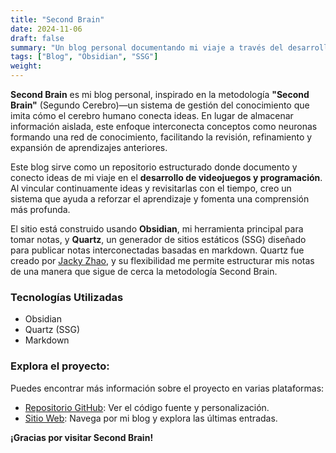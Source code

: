 ```yaml
---
title: "Second Brain"
date: 2024-11-06
draft: false
summary: "Un blog personal documentando mi viaje a través del desarrollo de videojuegos y la programación."
tags: ["Blog", "Obsidian", "SSG"]
weight:
---
```


**Second Brain** es mi blog personal, inspirado en la metodología **"Second Brain"** (Segundo Cerebro)—un sistema de gestión del conocimiento que imita cómo el cerebro humano conecta ideas. En lugar de almacenar información aislada, este enfoque interconecta conceptos como neuronas formando una red de conocimiento, facilitando la revisión, refinamiento y expansión de aprendizajes anteriores.

Este blog sirve como un repositorio estructurado donde documento y conecto ideas de mi viaje en el **desarrollo de videojuegos y programación**. Al vincular continuamente ideas y revisitarlas con el tiempo, creo un sistema que ayuda a reforzar el aprendizaje y fomenta una comprensión más profunda.

El sitio está construido usando **Obsidian**, mi herramienta principal para tomar notas, y **Quartz**, un generador de sitios estáticos (SSG) diseñado para publicar notas interconectadas basadas en markdown. Quartz fue creado por [Jacky Zhao](https://quartz.jzhao.xyz/), y su flexibilidad me permite estructurar mis notas de una manera que sigue de cerca la metodología Second Brain.

### Tecnologías Utilizadas

- Obsidian
- Quartz (SSG)
- Markdown

### Explora el proyecto:

Puedes encontrar más información sobre el proyecto en varias plataformas:

- [Repositorio GitHub](https://github.com/mdoradom/SecondBrain): Ver el código fuente y personalización.
- [Sitio Web](https://secondbrain.mdoradom.com/): Navega por mi blog y explora las últimas entradas.

**¡Gracias por visitar Second Brain!**
